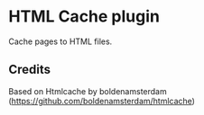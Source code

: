 # HTML Cache plugin

Cache pages to HTML files.

## Credits

Based on Htmlcache by boldenamsterdam (https://github.com/boldenamsterdam/htmlcache)